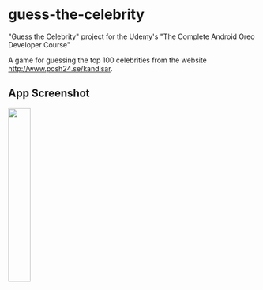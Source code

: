 # guess-the-celebrity
"Guess the Celebrity" project for the Udemy's "The Complete Android Oreo Developer Course" 

A game for guessing the top 100 celebrities from the website http://www.posh24.se/kandisar. 

## App Screenshot

<img src="https://user-images.githubusercontent.com/33599053/68930734-4fdfb480-078f-11ea-91b4-ece9d9af30fe.png" width=30% height=30%> 
